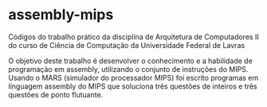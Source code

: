 # assembly-mips
Códigos do trabalho prático da disciplina de Arquitetura de Computadores II do curso de Ciência de Computação da Universidade Federal de Lavras

O objetivo deste trabalho é desenvolver o conhecimento e a habilidade de programação em assembly, utilizando o conjunto de instruções do MIPS. Usando o MARS (simulador do processador MIPS) foi escrito programas em linguagem assembly do MIPS que soluciona três questões de inteiros e três questões de ponto flutuante.

